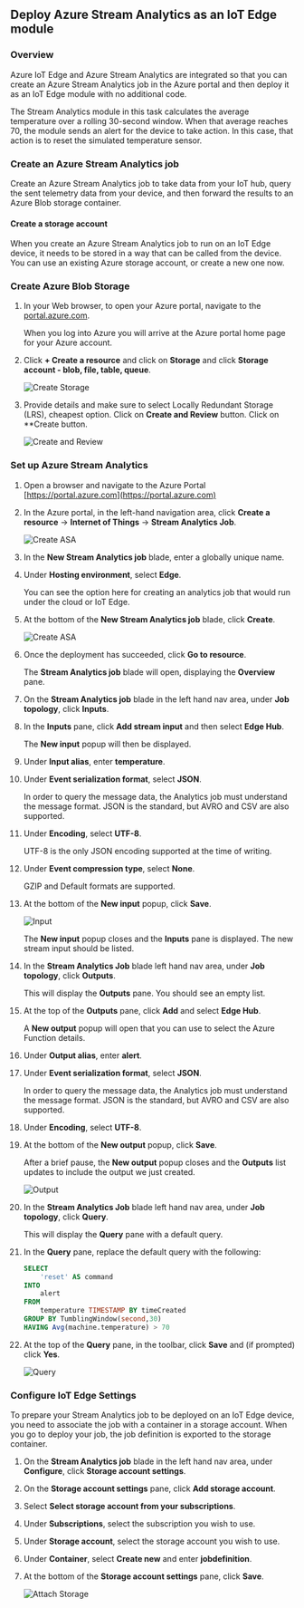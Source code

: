 ## Deploy Azure Stream Analytics as an IoT Edge module

### Overview

Azure IoT Edge and Azure Stream Analytics are integrated so that you can create an Azure Stream Analytics job in the Azure portal and then deploy it as an IoT Edge module with no additional code.

The Stream Analytics module in this task calculates the average temperature over a rolling 30-second window. When that average reaches 70, the module sends an alert for the device to take action. In this case, that action is to reset the simulated temperature sensor. 

### Create an Azure Stream Analytics job

Create an Azure Stream Analytics job to take data from your IoT hub, query the sent telemetry data from your device, and then forward the results to an Azure Blob storage container.

#### Create a storage account

When you create an Azure Stream Analytics job to run on an IoT Edge device, it needs to be stored in a way that can be called from the device. You can use an existing Azure storage account, or create a new one now.

### Create Azure Blob Storage

1. In your Web browser, to open your Azure portal, navigate to the [portal.azure.com](http://portal.azure.com).

    When you log into Azure you will arrive at the Azure portal home page for your Azure account.

2. Click **+ Create a resource** and click on **Storage** and click **Storage account - blob, file, table, queue**.

    ![Create Storage](images/01createstorage.png)

3. Provide details and make sure to select Locally Redundant Storage (LRS), cheapest option. Click on **Create and Review** button. Click on **Create button.

    ![Create and Review](images/02reviewandcreate.png)

### Set up Azure Stream Analytics

1. Open a browser and navigate to the Azure Portal [https://portal.azure.com](https://portal.azure.com)

2. In the Azure portal, in the left-hand navigation area, click **Create a resource** -> **Internet of Things** -> **Stream Analytics Job**.

    ![Create ASA](images/03streamanalyticsjob.png)

3. In the **New Stream Analytics job** blade, enter a globally unique name.

4.  Under **Hosting environment**, select **Edge**.

    You can see the option here for creating an analytics job that would run under the cloud or IoT Edge.

5.  At the bottom of the **New Stream Analytics job** blade, click **Create**.

    ![Create ASA](images/04edgeasa.png)

6.  Once the deployment has succeeded, click **Go to resource**.

    The **Stream Analytics job** blade will open, displaying the **Overview** pane.

7.  On the **Stream Analytics job** blade in the left hand nav area, under **Job topology**, click **Inputs**.

8.  In the **Inputs** pane, click **Add stream input** and then select **Edge Hub**.

    The **New input** popup will then be displayed.

9.  Under **Input alias**, enter **temperature**.

10. Under **Event serialization format**, select **JSON**.

    In order to query the message data, the Analytics job must understand the message format. JSON is the standard, but AVRO and CSV are also supported.

11. Under **Encoding**, select **UTF-8**.

    UTF-8 is the only JSON encoding supported at the time of writing.

12. Under **Event compression type**, select **None**.

    GZIP and Default formats are supported.

13. At the bottom of the **New input** popup, click **Save**.

    ![Input](images/05edgeasainput.png)

    The **New input** popup closes and the **Inputs** pane is displayed. The new stream input should be listed.

14. In the **Stream Analytics Job** blade left hand nav area, under **Job topology**, click **Outputs**.

    This will display the **Outputs** pane. You should see an empty list.

15. At the top of the **Outputs** pane, click **Add** and select **Edge Hub**.

    A **New output** popup will open that you can use to select the Azure Function details.

16. Under **Output alias**, enter **alert**.

17. Under **Event serialization format**, select **JSON**.

    In order to query the message data, the Analytics job must understand the message format. JSON is the standard, but AVRO and CSV are also supported.

18. Under **Encoding**, select **UTF-8**.

19. At the bottom of the **New output** popup, click **Save**.

    After a brief pause, the **New output** popup closes and the **Outputs** list updates to include the output we just created.

    ![Output](images/06edgeoutput.png)

20. In the **Stream Analytics Job** blade left hand nav area, under **Job topology**, click **Query**.

    This will display the **Query** pane with a default query.

21. In the **Query** pane, replace the default query with the following:

    ```sql
    SELECT  
        'reset' AS command 
    INTO 
        alert 
    FROM 
        temperature TIMESTAMP BY timeCreated 
    GROUP BY TumblingWindow(second,30) 
    HAVING Avg(machine.temperature) > 70
    ```

22. At the top of the **Query** pane, in the toolbar, click **Save** and (if prompted) click **Yes**.

    ![Query](images/07edgequery.png)

### Configure IoT Edge Settings

To prepare your Stream Analytics job to be deployed on an IoT Edge device, you need to associate the job with a container in a storage account. When you go to deploy your job, the job definition is exported to the storage container.

1. On the **Stream Analytics job** blade in the left hand nav area, under **Configure**, click **Storage account settings**.

2. On the **Storage account settings** pane, click **Add storage account**.

3. Select **Select storage account from your subscriptions**.

4. Under **Subscriptions**, select the subscription you wish to use.

5. Under **Storage account**, select the storage account you wish to use.

6. Under **Container**, select **Create new** and enter **jobdefinition**.

7. At the bottom of the **Storage account settings** pane, click **Save**.

    ![Attach Storage](images/08attachstorage.png)
    